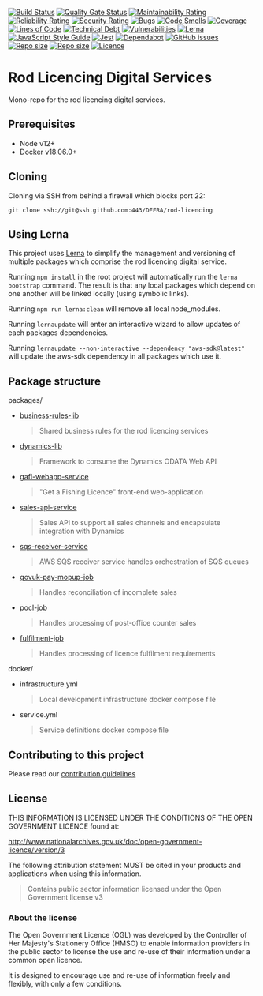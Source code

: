 [![Build Status](https://img.shields.io/travis/DEFRA/rod-licencing)](https://travis-ci.org/DEFRA/rod-licencing)
[![Quality Gate Status](https://sonarcloud.io/api/project_badges/measure?project=DEFRA_rod-licencing&metric=alert_status)](https://sonarcloud.io/dashboard?id=DEFRA_rod-licencing)
[![Maintainability Rating](https://sonarcloud.io/api/project_badges/measure?project=DEFRA_rod-licencing&metric=sqale_rating)](https://sonarcloud.io/dashboard?id=DEFRA_rod-licencing)
[![Reliability Rating](https://sonarcloud.io/api/project_badges/measure?project=DEFRA_rod-licencing&metric=reliability_rating)](https://sonarcloud.io/dashboard?id=DEFRA_rod-licencing)
[![Security Rating](https://sonarcloud.io/api/project_badges/measure?project=DEFRA_rod-licencing&metric=security_rating)](https://sonarcloud.io/dashboard?id=DEFRA_rod-licencing)
[![Bugs](https://sonarcloud.io/api/project_badges/measure?project=DEFRA_rod-licencing&metric=bugs)](https://sonarcloud.io/dashboard?id=DEFRA_rod-licencing)
[![Code Smells](https://sonarcloud.io/api/project_badges/measure?project=DEFRA_rod-licencing&metric=code_smells)](https://sonarcloud.io/dashboard?id=DEFRA_rod-licencing)
[![Coverage](https://sonarcloud.io/api/project_badges/measure?project=DEFRA_rod-licencing&metric=coverage)](https://sonarcloud.io/dashboard?id=DEFRA_rod-licencing)
[![Lines of Code](https://sonarcloud.io/api/project_badges/measure?project=DEFRA_rod-licencing&metric=ncloc)](https://sonarcloud.io/dashboard?id=DEFRA_rod-licencing)
[![Technical Debt](https://sonarcloud.io/api/project_badges/measure?project=DEFRA_rod-licencing&metric=sqale_index)](https://sonarcloud.io/dashboard?id=DEFRA_rod-licencing)
[![Vulnerabilities](https://sonarcloud.io/api/project_badges/measure?project=DEFRA_rod-licencing&metric=vulnerabilities)](https://sonarcloud.io/dashboard?id=DEFRA_rod-licencing)
[![Lerna](https://img.shields.io/badge/maintained%20with-lerna-cc00ff.svg)](https://lerna.js.org/)
[![JavaScript Style Guide](https://img.shields.io/badge/code_style-standard-brightgreen.svg)](https://standardjs.com)
[![Jest](https://img.shields.io/badge/tested_with-jest-99424f.svg)](https://github.com/facebook/jest)
[![Dependabot](https://api.dependabot.com/badges/status?host=github&repo=DEFRA/rod-licencing)](https://dependabot.com/)
[![GitHub issues](https://img.shields.io/github/issues/DEFRA/rod-licencing.svg)](https://github.com/DEFRA/rod-licencing/issues/)
[![Repo size](https://img.shields.io/github/languages/code-size/DEFRA/rod-licencing.svg)]()
[![Repo size](https://img.shields.io/github/repo-size/DEFRA/rod-licencing.svg)]()
[![Licence](https://img.shields.io/badge/licence-OGLv3-blue.svg)](http://www.nationalarchives.gov.uk/doc/open-government-licence/version/3)

# Rod Licencing Digital Services

Mono-repo for the rod licencing digital services.

## Prerequisites

- Node v12+
- Docker v18.06.0+

## Cloning

Cloning via SSH from behind a firewall which blocks port 22:

```
git clone ssh://git@ssh.github.com:443/DEFRA/rod-licencing
```

## Using Lerna

This project uses [Lerna](https://lerna.js.org/) to simplify the management and versioning of multiple packages which comprise the rod licencing digital
service.

Running `npm install` in the root project will automatically run the `lerna bootstrap` command. The result is that any local packages which depend on
one another will be linked locally (using symbolic links).

Running `npm run lerna:clean` will remove all local node_modules.

Running `lernaupdate` will enter an interactive wizard to allow updates of each packages dependencies.

Running `lernaupdate --non-interactive --dependency "aws-sdk@latest"` will update the aws-sdk dependency in all packages which use it.

## Package structure

packages/

- [business-rules-lib](packages/business-rules-lib/README.md)
  > Shared business rules for the rod licencing services
- [dynamics-lib](packages/dynamics-lib/README.md)
  > Framework to consume the Dynamics ODATA Web API
- [gafl-webapp-service](packages/gafl-webapp-service/README.md)
  > "Get a Fishing Licence" front-end web-application
- [sales-api-service](packages/sales-api-service/README.md)
  > Sales API to support all sales channels and encapsulate integration with Dynamics
- [sqs-receiver-service](packages/sqs-receiver-service/README.md)
  > AWS SQS receiver service handles orchestration of SQS queues
- [govuk-pay-mopup-job](packages/govuk-pay-mopup-job/README.md)
  > Handles reconciliation of incomplete sales
- [pocl-job](packages/pocl-job/README.md)
  > Handles processing of post-office counter sales
- [fulfilment-job](packages/fulfilment-job/README.md)
  > Handles processing of licence fulfilment requirements

docker/

- infrastructure.yml
  > Local development infrastructure docker compose file
- service.yml
  > Service definitions docker compose file

## Contributing to this project

Please read our [contribution guidelines](CONTRIBUTING.md)

## License

THIS INFORMATION IS LICENSED UNDER THE CONDITIONS OF THE OPEN GOVERNMENT LICENCE found at:

http://www.nationalarchives.gov.uk/doc/open-government-licence/version/3

The following attribution statement MUST be cited in your products and applications when using this information.

> Contains public sector information licensed under the Open Government license v3

### About the license

The Open Government Licence (OGL) was developed by the Controller of Her Majesty's Stationery Office (HMSO) to enable information providers in the public sector to license the use and re-use of their information under a common open licence.

It is designed to encourage use and re-use of information freely and flexibly, with only a few conditions.
